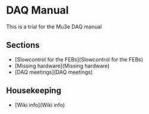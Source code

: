 # DAQ Manual

This is a trial for the Mu3e DAQ manual

## Sections

* [Slowcontrol for the FEBs](Slowcontrol for the FEBs)
* [Missing hardware](Missing hardware)
* [DAQ meetings](DAQ meetings)


## Housekeeping

* [Wiki info](Wiki info)